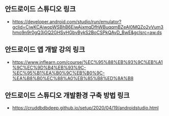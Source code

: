 ## 안드로이드 스튜디오 링크
- https://developer.android.com/studio/run/emulator?gclid=CjwKCAjwopWSBhB6EiwAjxmqDfhWBuqqmBZeAl0MQZo2vVum3hmo9n9r0gQ3iGQ2GHSvHGbvBykS2BoCSPkQAvD_BwE&gclsrc=aw.ds
## 안드로이드 앱 개발 강의 링크
- https://www.inflearn.com/course/%EC%95%88%EB%93%9C%EB%A1%9C%EC%9D%B4%EB%93%9C-%EC%95%B1%EA%B0%9C%EB%B0%9C-%EA%B8%B0%EC%88%A0%EB%85%B8%ED%8A%B8
## 안드로이드 스튜디오 개발환경 구축 방법 링크
- https://cruddbdbdeep.github.io/setup/2020/04/19/androidstudio.html
